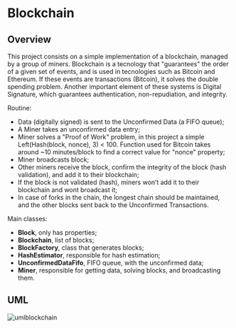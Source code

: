 # Blockchain

## Overview
This project consists on a simple implementation of a blockchain, managed by a group of miners. Blockchain is a tecnology that "guarantees" the order of a given set of events, and is used in tecnologies such as Bitcoin and Ethereum. If these events are transactions (Bitcoin), it solves the double spending problem. Another important element of these systems is Digital Signature, which guarantees authentication, non-repudiation, and integrity.

Routine:
* Data (digitally signed) is sent to the Unconfirmed Data (a FIFO queue);
* A Miner takes an unconfirmed data entry;
* Miner solves a "Proof of Work" problem, in this project a simple Left(Hash(block, nonce), 3) < 100. Function used for Bitcoin takes around ~10 minutes/block to find a correct value for "nonce" property;
* Miner broadcasts block;
* Other miners receive the block, confirm the integrity of the block (hash validation), and add it to their blockchain;
* If the block is not validated (hash), miners won’t add it to their blockchain and wont broadcast it;
* In case of forks in the chain, the longest chain should be maintained, and the other blocks sent back to the Unconfirmed Transactions.

Main classes:
* __Block__, only has properties;
* __Blockchain__, list of blocks;
* __BlockFactory__, class that generates blocks;
* __HashEstimator__, responsible for hash estimation;
* __UnconfirmedDataFifo__, FIFO queue, with the unconfirmed data;
* __Miner__, responsible for getting data, solving blocks, and broadcasting them. 

## UML
![umlblockchain](https://user-images.githubusercontent.com/28269891/28410554-efd2c1b8-6d35-11e7-9da1-1839b397ee2f.png)

